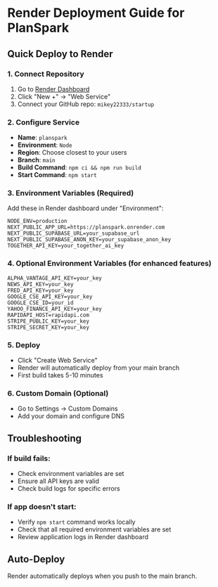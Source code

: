 # Render Deployment Guide for PlanSpark

## Quick Deploy to Render

### 1. Connect Repository
1. Go to [Render Dashboard](https://dashboard.render.com/)
2. Click "New +" → "Web Service"
3. Connect your GitHub repo: `mikey22333/startup`

### 2. Configure Service
- **Name**: `planspark`
- **Environment**: `Node`
- **Region**: Choose closest to your users
- **Branch**: `main`
- **Build Command**: `npm ci && npm run build`
- **Start Command**: `npm start`

### 3. Environment Variables (Required)
Add these in Render dashboard under "Environment":

```
NODE_ENV=production
NEXT_PUBLIC_APP_URL=https://planspark.onrender.com
NEXT_PUBLIC_SUPABASE_URL=your_supabase_url
NEXT_PUBLIC_SUPABASE_ANON_KEY=your_supabase_anon_key
TOGETHER_API_KEY=your_together_ai_key
```

### 4. Optional Environment Variables (for enhanced features)
```
ALPHA_VANTAGE_API_KEY=your_key
NEWS_API_KEY=your_key
FRED_API_KEY=your_key
GOOGLE_CSE_API_KEY=your_key
GOOGLE_CSE_ID=your_id
YAHOO_FINANCE_API_KEY=your_key
RAPIDAPI_HOST=rapidapi.com
STRIPE_PUBLIC_KEY=your_key
STRIPE_SECRET_KEY=your_key
```

### 5. Deploy
- Click "Create Web Service"
- Render will automatically deploy from your main branch
- First build takes 5-10 minutes

### 6. Custom Domain (Optional)
- Go to Settings → Custom Domains
- Add your domain and configure DNS

## Troubleshooting

### If build fails:
- Check environment variables are set
- Ensure all API keys are valid
- Check build logs for specific errors

### If app doesn't start:
- Verify `npm start` command works locally
- Check that all required environment variables are set
- Review application logs in Render dashboard

## Auto-Deploy
Render automatically deploys when you push to the main branch.
